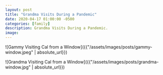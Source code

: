 ```yaml
---
layout: post
title: "Grandma Visits During a Pandemic"
date: 2020-04-17 01:00:00 -0500
categories: [family]
description: Grandma Visits During a Pandemic.
image: 
---
```


![Gammy Visiting Cal from a Window]({{"/assets/images/posts/gammy-window.jpeg" | absolute_url}})

![Grandma Visiting Cal from a Window]({{"/assets/images/posts/grandma-window.jpg" | absolute_url}})